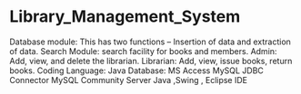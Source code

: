 # Library_Management_System
Database module: This has two functions – Insertion of data and extraction of data. Search Module: search facility for books and members. Admin: Add, view, and delete the librarian. Librarian: Add, view, issue books, return books. Coding Language: Java  Database: MS Access  MySQL JDBC Connector MySQL Community Server Java ,Swing , Eclipse IDE
